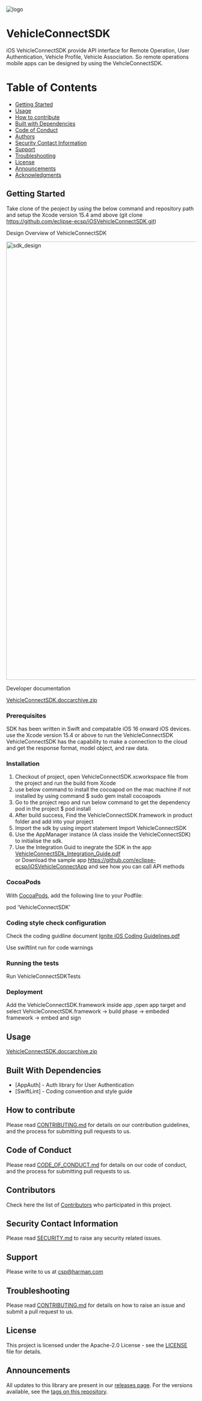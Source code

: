 
![logo](https://github.com/user-attachments/assets/169d421d-2ec3-4e12-85ff-a8bbd44487c9)

# VehicleConnectSDK
  iOS VehicleConnectSDK provide API interface for Remote Operation, User Authentication, Vehicle Profile, Vehicle Association. So remote operations mobile apps can be designed by using the VehcleConnectSDK.

# Table of Contents
* [Getting Started](#getting-started)
* [Usage](#usage)
* [How to contribute](#how-to-contribute)
* [Built with Dependencies](#built-with-dependencies)
* [Code of Conduct](#code-of-conduct)
* [Authors](#authors)
* [Security Contact Information](#security-contact-information)
* [Support](#support)
* [Troubleshooting](#troubleshooting)
* [License](#license)
* [Announcements](#announcements)
* [Acknowledgments](#acknowledgments)


## Getting Started

Take clone of the peoject by using the below command and repository path and setup the Xcode version 15.4 amd above 
(git clone https://github.com/eclipse-ecsp/iOSVehicleConnectSDK.git)

Design Overview of VehicleConnectSDK

<img width="1162" alt="sdk_design" src="https://github.com/user-attachments/assets/8682f027-d5da-4753-b130-b327d2277f81">

 Developer documentation
 
[VehicleConnectSDK.doccarchive.zip](https://github.com/user-attachments/files/16335249/VehicleConnectSDK.doccarchive.zip)

### Prerequisites
   
SDK has been written in Swift and compatable iOS 16 onward iOS devices.
use the Xcode version 15.4 or above to run the VehicleConnectSDK
VehicleConnectSDK has the capability to make a connection to the cloud and get the response format, model object, and raw data. 

### Installation

 1. Checkout of project, open VehicleConnectSDK.xcworkspace file from the project and run the build from Xcode
 2. use below command to install the cocoapod on the mac machine if not installed by using command
      $ sudo gem install cocoapods
 3.  Go to the project repo and run below command to get the dependency pod in the project
    $ pod install
 4. After build success, Find the VehicleConnectSDK.framework in product folder and add into your project
 5. Import the sdk by using import statement
      Import VehicleConnectSDK
 6. Use the AppManager instance (A class inside the VehicleConnectSDK) to initialise the sdk.
 7. Use the Integration Guid to inegrate the SDK in the app
   [VehicleConnectSDk_Integration_Guide.pdf](https://github.com/user-attachments/files/16837755/VehicleConnectSDk_Integration_Guide.pdf)  
    or Download the sample app  https://github.com/eclipse-ecsp/iOSVehicleConnectApp and see how you can call API methods

 
### CocoaPods
With [CocoaPods](https://guides.cocoapods.org/using/getting-started.html), add the following line to your Podfile:

pod 'VehicleConnectSDK'

### Coding style check configuration

 Check the coding guidline document 
 [Ignite iOS Coding Guidelines.pdf](https://github.com/user-attachments/files/16709920/Ignite.iOS.Coding.Guidelines.pdf)

 Use swiftlint run for code warnings

### Running the tests

  Run VehicleConnectSDKTests 

### Deployment
Add the VehicleConnectSDK.framework inside app ,open app target and select VehicleConnectSDK.framework  -> build phase -> embeded framework -> embed and sign


## Usage

[VehicleConnectSDK.doccarchive.zip](https://github.com/user-attachments/files/16335249/VehicleConnectSDK.doccarchive.zip)


## Built With Dependencies

* [AppAuth] - Auth library for User Authentication
* [SwiftLint] - Coding convention and style guide


## How to contribute

Please read [CONTRIBUTING.md](https://github.com/eclipse-ecsp/iOSVehicleConnectSDK/blob/main/CONTRIBUTING.md) for details on our contribution guidelines, and the process for submitting pull requests to us.

## Code of Conduct

Please read [CODE_OF_CONDUCT.md](https://github.com/eclipse-ecsp/iOSVehicleConnectSDK/blob/main/CODE_OF_CONDUCT.md) for details on our code of conduct, and the process for submitting pull requests to us.


## Contributors

  Check here the list of [Contributors](https://github.com/eclipse-ecsp/iOSVehicleConnectSDK/graphs/contributors) who participated in this project.
  

## Security Contact Information

Please read [SECURITY.md](./SECURITY.md) to raise any security related issues.

## Support
Please write to us at [csp@harman.com](mailto:csp@harman.com)

## Troubleshooting

Please read [CONTRIBUTING.md](./CONTRIBUTING.md) for details on how to raise an issue and submit a pull request to us.

## License

This project is licensed under the Apache-2.0 License - see the [LICENSE](./LICENSE) file for details.

## Announcements

All updates to this library are present in our [releases page](https://github.com/eclipse-ecsp/iOSVehicleConnectSDK/releases).
For the versions available, see the [tags on this repository](https://github.com/eclipse-ecsp/iOSVehicleConnectSDK/tags).



